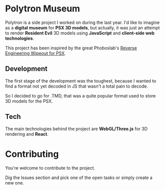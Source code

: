 
# Polytron Museum

Polytron is a side project I worked on during the last year. 
I'd like to imagine as  a **digital museum** for **PSX 3D models**, but actually, it was just an attempt to render **Resident Evil** 3D models using **JavaScript** and **client-side web technologies**.

This project has been inspired by the great Phoboslab's [Reverse Engineering Wipeout for PSX](http://phoboslab.org/log/2015/04/reverse-engineering-wipeout-psx).


## Development

The first stage of the development was the toughest, because I wanted to find a format not yet decoded in JS that wasn't a total pain to decode.

So I decided to go for .TMD, that was a quite popular format used to store 3D models for the PSX.




## Tech

The main technologies behind the project are **WebGL/Three.js** for 3D rendering and **React**.


# Contributing

You're welcome to contribute to the project.

Dig the Issues section and pick one of the open tasks or simply create a new one. 
